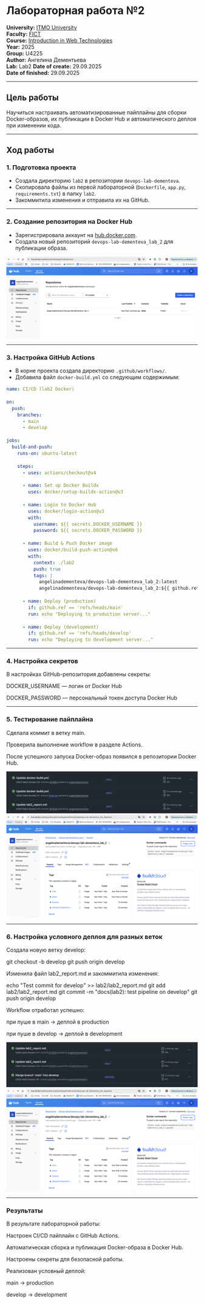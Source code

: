 # Лабораторная работа №2

**University:** [ITMO University](https://itmo.ru/ru/)  
**Faculty:** [FICT](https://fict.itmo.ru)  
**Course:** [Introduction in Web Technologies](https://itmo-ict-faculty.github.io/introduction-in-web-tech/)  
**Year:** 2025  
**Group:** U4225  
**Author:** Ангелина Дементьева  
**Lab:** Lab2
**Date of create:** 29.09.2025  
**Date of finished:** 29.09.2025  

---

## Цель работы
Научиться настраивать автоматизированные пайплайны для сборки Docker-образов, их публикации в Docker Hub и автоматического деплоя при изменении кода.  

---

## Ход работы

### 1. Подготовка проекта
- Создала директорию `lab2` в репозитории `devops-lab-dementeva`.  
- Скопировала файлы из первой лабораторной (`Dockerfile`, `app.py`, `requirements.txt`) в папку `lab2`.  
- Закоммитила изменения и отправила их на GitHub.  

---

### 2. Создание репозитория на Docker Hub
- Зарегистрировала аккаунт на [hub.docker.com](https://hub.docker.com/).  
- Создала новый репозиторий `devops-lab-dementeva_lab_2` для публикации образа.  

![s_21](s_31.png)  

---

### 3. Настройка GitHub Actions
- В корне проекта создала директорию `.github/workflows/`.  
- Добавила файл `docker-build.yml` со следующим содержимым:  

```yaml
name: CI/CD (lab2 Docker)

on:
  push:
    branches:
      - main
      - develop

jobs:
  build-and-push:
    runs-on: ubuntu-latest

    steps:
      - uses: actions/checkout@v4

      - name: Set up Docker Buildx
        uses: docker/setup-buildx-action@v3

      - name: Login to Docker Hub
        uses: docker/login-action@v3
        with:
          username: ${{ secrets.DOCKER_USERNAME }}
          password: ${{ secrets.DOCKER_PASSWORD }}

      - name: Build & Push Docker image
        uses: docker/build-push-action@v6
        with:
          context: ./lab2
          push: true
          tags: |
            angelinadementeva/devops-lab-dementeva_lab_2:latest
            angelinadementeva/devops-lab-dementeva_lab_2:${{ github.ref_name }}

      - name: Deploy (production)
        if: github.ref == 'refs/heads/main'
        run: echo "Deploying to production server..."

      - name: Deploy (development)
        if: github.ref == 'refs/heads/develop'
        run: echo "Deploying to development server..."
```
---

### 4. Настройка секретов

В настройках GitHub-репозитория добавлены секреты:

DOCKER_USERNAME — логин от Docker Hub

DOCKER_PASSWORD — персональный токен доступа Docker Hub

---

### 5. Тестирование пайплайна

Сделала коммит в ветку main.

Проверила выполнение workflow в разделе Actions.

После успешного запуска Docker-образ появился в репозитории Docker Hub.

![s_21](s_33.png)  
![s_21](s_32.png)  

---

### 6. Настройка условного деплоя для разных веток

Создала новую ветку develop:

git checkout -b develop
git push origin develop


Изменила файл lab2_report.md и закоммитила изменения:

echo "Test commit for develop" >> lab2/lab2_report.md
git add lab2/lab2_report.md
git commit -m "docs(lab2): test pipeline on develop"
git push origin develop


Workflow отработал успешно:

при пуше в main → деплой в production

при пуше в develop → деплой в development

![s_21](s_34.png)  
![s_21](s_32.png)  


---

### Результаты

В результате лабораторной работы:

Настроен CI/CD пайплайн с GitHub Actions.

Автоматическая сборка и публикация Docker-образа в Docker Hub.

Настроены секреты для безопасной работы.

Реализован условный деплой:

main → production

develop → development
